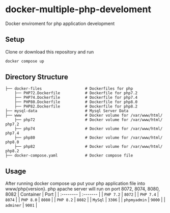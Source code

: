 # docker-multiple-php-develoment
Docker enviroment for php application development

## Setup
Clone or download this repository and run
```bash
docker compose up
```

## Directory Structure
    ├── docker-files                   # Dockerfiles for php
        ├── PHP72.Dockerfile           # Dockerfile for php7.2
        ├── PHP74.Dockerfile           # Dockerfile for php7.4
        ├── PHP80.Dockerfile           # Dockerfile for php8.0
        ├── PHP82.Dockerfile           # Dockerfile for php8.2
    ├── mysql-data                     # Mysql Server Data
    ├── www                            # Docker volume for /var/www/html/
        ├── php72                      # Docker volume for /var/www/html/ php7.2
        ├── php74                      # Docker volume for /var/www/html/ php7.4
        ├── php80                      # Docker volume for /var/www/html/ php8.0
        ├── php82                      # Docker volume for /var/www/html/ php8.2
    ├── docker-compose.yaml            # Docker compose file

## Usage
After running docker compose up put your php application file into www/php{version}. php apache server will run on port 8072, 8074, 8080, 8082
| Container | Port     |
| :-------- | :------- |
| `PHP 7.2` | `8072` |
| `PHP 7.4` | `8074` |
| `PHP 8.0` | `8080` |
| `PHP 8.2` | `8082` |
| `MySql` | `3306` |
| `phpmyadmin` | `9000` |
| `adminer` | `9001` |
